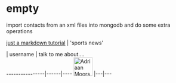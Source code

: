 # empty
import contacts from an xml files into mongodb and do some extra operations

[just a markdown tutorial](http://espn.go.com/)  | 'sports news' 

   |  username    | talk to me about....                               
----------------|------|----
 <img src="https://avatars.githubusercontent.com/adriaanm"     height="50px" title="Adriaan Moors"/>        |---|---
